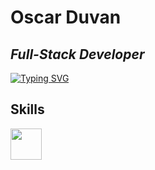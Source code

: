 
# Oscar Duvan
## *Full-Stack Developer*

[![Typing SVG](https://readme-typing-svg.herokuapp.com?font=Fira+Code&weight=900&size=28&duration=5001&pause=1000&color=2A8800&background=1519275A&multiline=true&random=true&width=442&height=52&lines=echo+%22Hello!+I'm+Oscar+Duvan+full-stack+developer...%22)](https://git.io/typing-svg)

## Skills

<img src='https://unavatar.io/archlinux' width='50'>
